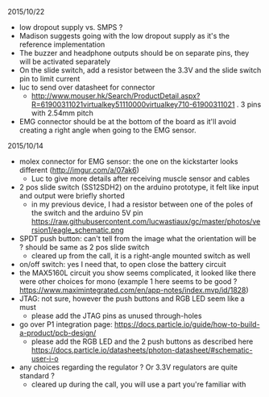 2015/10/22
* low dropout supply vs. SMPS ?
 * Madison suggests going with the low dropout supply as it's the reference implementation
* The buzzer and headphone outputs should be on separate pins, they will be activated separately
* On the slide switch, add a resistor between the 3.3V and the slide switch pin to limit current
* luc to send over datasheet for connector
  * http://www.mouser.hk/Search/ProductDetail.aspx?R=61900311021virtualkey51110000virtualkey710-61900311021 . 3 pins with 2.54mm pitch
* EMG connector should be at the bottom of the board as it'll avoid creating a right angle when going to the EMG sensor.

2015/10/14
* molex connector for EMG sensor: the one on the kickstarter looks different (http://imgur.com/a/07ak6)
   * Luc to give more details after receiving muscle sensor and cables 
* 2 pos slide switch (SS12SDH2) on the arduino prototype, it felt like input and output were briefly shorted
  * in my previous device, I had a resistor between one of the poles of the switch and the arduino 5V pin https://raw.githubusercontent.com/lucwastiaux/gc/master/photos/version1/eagle_schematic.png
* SPDT push button: can't tell from the image what the orientation will be ? should be same as 2 pos slide switch
  * cleared up from the call, it is a right-angle mounted switch as well
* on/off switch: yes I need that, to open close the battery circuit
* the MAX5160L circuit you show seems complicated, it looked like there were other choices for mono (example 1 here seems to be good ? https://www.maximintegrated.com/en/app-notes/index.mvp/id/1828)
* JTAG: not sure, however the push buttons and RGB LED seem like a must
  * please add the JTAG pins as unused through-holes
* go over P1 integration page: https://docs.particle.io/guide/how-to-build-a-product/pcb-design/
  * please add the RGB LED and the 2 push buttons as described here https://docs.particle.io/datasheets/photon-datasheet/#schematic-user-i-o
* any choices regarding the regulator ? Or 3.3V regulators are quite standard ?
  * cleared up during the call, you will use a part you're familiar with
